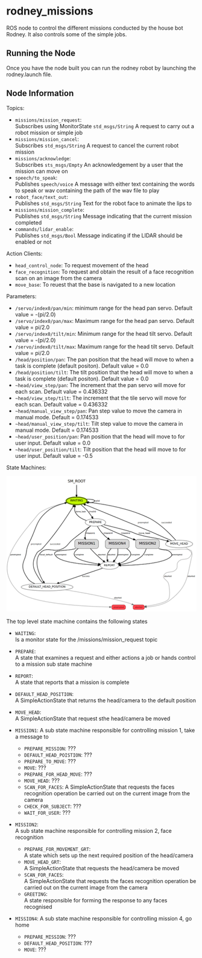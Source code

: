# rodney_missions
ROS node to control the different missions conducted by the house bot Rodney. It also controls some of the simple jobs.

## Running the Node

Once you have the node built you can run the rodney robot by launching the rodney.launch file.

## Node Information
Topics:
* `missions/mission_request`:  
  Subscribes using MonitorState `std_msgs/String` A request to carry out a robot mission or simple job
* `missions/mission_cancel`:  
  Subscribes `std_msgs/String` A request to cancel the current robot mission
* `missions/acknowledge`:    
  Subscribes `sts_msgs/Empty` An acknowledgement by a user that the mission can move on
* `speech/to_speak`:  
  Publishes `speech/voice` A message with either text containing the words to speak or wav containing the path of the wav file to play
* `robot_face/text_out`:  
  Publishes `std_msgs/String` Text for the robot face to animate the lips to
* `missions/mission_complete`:  
  Publishes `std_msgs/String` Message indicating that the current mission completed
* `commands/lidar_enable`:  
  Publishes `std_msgs/Bool` Message indicating if the LIDAR should be enabled or not

Action Clients:
* `head_control_node`: To request movement of the head
* `face_recognition`: To request and obtain the result of a face recognition scan on an image from the camera
* `move_base`: To reuest that the base is navigated to a new location

Parameters:

* `/servo/index0/pan/min`: minimum range for the head pan servo. Default value = -(pi/2.0)
* `/servo/index0/pan/max`: Maximum range for the head pan servo. Default value = pi/2.0
* `/servo/index0/tilt/min`: Minimum range for the head tilt servo. Default value = -(pi/2.0)
* `/servo/index0/tilt/max`: Maximum range for the head tilt servo. Default value = pi/2.0
* `/head/position/pan`: The pan position that the head will move to when a task is complete (default positon). Default value = 0.0
* `/head/position/tilt`: The tilt position that the head will move to when a task is complete (default positon). Default value = 0.0
* `~head/view_step/pan`: The increment that the pan servo will move for each scan. Default value = 0.436332
* `~head/view_step/tilt`: The increment that the tile servo will move for each scan. Default value = 0.436332
* `~head/manual_view_step/pan`: Pan step value to move the camera in manual mode. Default = 0.174533
* `~head/manual_view_step/tilt`: Tilt step value to move the camera in manual mode. Default = 0.174533
* `~head/user_position/pan`: Pan position that the head will move to for user input. Default value = 0.0
* `~head/user_position/tilt`: Tilt position that the head will move to for user input. Default value = -0.5

State Machines:

![alt text](https://github.com/phopley/rodney_missions/blob/master/smach.png "State Machine")

The top level state machine contains the following states
* `WAITING`:  
  Is a monitor state for the /missions/mission_request topic
* `PREPARE`:  
  A state that examines a request and either actions a job or hands control to a mission sub state machine
* `REPORT`:  
  A state that reports that a mission is complete
* `DEFAULT_HEAD_POSITION`:  
  A SimpleActionState that returns the head/camera to the default position
* `MOVE_HEAD`:  
  A SimpleActionState that request sthe head/camera be moved

* `MISSION1`:
  A sub state machine responsible for controlling mission 1, take a message to
  * `PREPARE_MISSION`:
    ???
  * `DEFAULT_HEAD_POISTION`:
    ???
  * `PREPARE_TO_MOVE`:
    ???
  * `MOVE`:
    ???
  * `PREPARE_FOR_HEAD_MOVE`:
    ???
  * `MOVE_HEAD`:
    ???
  * `SCAN_FOR_FACES`:
    A SimpleActionState that requests the faces recognition operation be carried out on the current image from the camera
  * `CHECK_FOR_SUBJECT`:
    ???
  * `WAIT_FOR_USER`:
    ???
  
* `MISSION2`:  
  A sub state machine responsible for controlling mission 2, face recognition
  * `PREPARE_FOR_MOVEMENT_GRT`:  
    A state which sets up the next required position of the head/camera
  * `MOVE_HEAD_GRT`:  
    A SimpleActionState that requests the head/camera be moved
  * `SCAN_FOR_FACES`:  
    A SimpleActionState that requests the faces recognition operation be carried out on the current image from the camera
  * `GREETING`:  
    A state responsible for forming the response to any faces recognised

* `MISSION4`:
  A sub state machine responsible for controlling mission 4, go home
  * `PREPARE_MISSION`:
    ???
  * `DEFAULT_HEAD_POSITION`:
    ???
  * `MOVE`:
    ???

